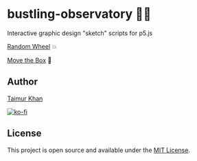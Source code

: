 # bustling-observatory :man_shrugging:
Interactive graphic design "sketch" scripts for p5.js

[Random Wheel](https://editor.p5js.org/thisistaimur/sketches/o9fedpdVM) :boom:

[Move the Box](https://editor.p5js.org/thisistaimur/sketches/tzXwtpH-M) :speech_balloon:	
 
## Author

[Taimur Khan](thisistaimur.me)

[![ko-fi](https://www.ko-fi.com/img/githubbutton_sm.svg)](https://ko-fi.com/D1D019OYD)

## License
This project is open source and available under the [MIT License](https://github.com/thisistaimur/bustling-observatory/blob/master/LICENSE).
